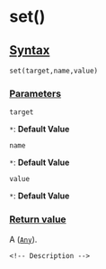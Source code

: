 # set()

<!-- Description -->

## [Syntax]()

    set(target,name,value)

### [Parameters]()

`target`

`*`: **Default Value** 

`name`

`*`: **Default Value** 

`value`

`*`: **Default Value** 


### [Return value]()

A ([`Any`]()).

<!-- ## [Examples]() -->
<!--  -->
    <!-- Description -->
<!--  -->
<!-- ## [See also]() -->
<!--  -->
<!-- -   [link]() -->
